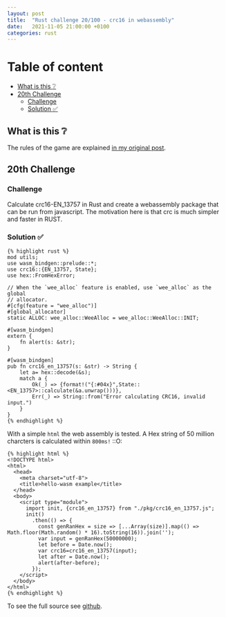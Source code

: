 ```yaml
---
layout: post
title:  "Rust challenge 20/100 - crc16 in webassembly"
date:   2021-11-05 21:00:00 +0100
categories: rust
---
```


#  Table of content
<!-- MarkdownTOC autolink="true" -->

- [What is this :grey_question:](#what-is-this-grey_question)
- [20th Challenge](#20th-challenge)
	- [Challenge](#challenge)
	- [Solution :white_check_mark:](#solution-white_check_mark)

<!-- /MarkdownTOC -->

## What is this :grey_question: 

The rules of the game are explained [in my original post](https://maebli.github.io/rust/2021/10/18/100rust.html). 

## 20th Challenge
### Challenge

Calculate crc16-EN_13757 in Rust and create a webassembly package that can be run from javascript. The motivation here
is that crc is much simpler and faster in RUST.


### Solution :white_check_mark:

	{% highlight rust %}
	mod utils;
	use wasm_bindgen::prelude::*;
	use crc16::{EN_13757, State};
	use hex::FromHexError;

	// When the `wee_alloc` feature is enabled, use `wee_alloc` as the global
	// allocator.
	#[cfg(feature = "wee_alloc")]
	#[global_allocator]
	static ALLOC: wee_alloc::WeeAlloc = wee_alloc::WeeAlloc::INIT;

	#[wasm_bindgen]
	extern {
	    fn alert(s: &str);
	}

	#[wasm_bindgen]
	pub fn crc16_en_13757(s: &str) -> String {
	    let a= hex::decode(&s);
	    match a {
	        Ok(_) => {format!("{:#04x}",State::<EN_13757>::calculate(&a.unwrap()))},
	        Err(_) => String::from("Error calculating CRC16, invalid input.")
	    }
	}
	{% endhighlight %}

With a simple `html` the web assembly is tested. A Hex string of 50 million charcters is calculated within `800ms!` ::O:

	{% highlight html %}
	<!DOCTYPE html>
	<html>
	  <head>
	    <meta charset="utf-8">
	    <title>hello-wasm example</title>
	  </head>
	  <body>
	    <script type="module">
	      import init, {crc16_en_13757} from "./pkg/crc16_en_13757.js";
	      init()
	        .then(() => {
	          const genRanHex = size => [...Array(size)].map(() => Math.floor(Math.random() * 16).toString(16)).join('');
	          var input = genRanHex(50000000);
	          let before = Date.now();
	          var crc16=crc16_en_13757(input);
	          let after = Date.now();
	          alert(after-before);
	        });
	    </script>
	  </body>
	</html>
	{% endhighlight %}



To see the full source see [github](https://github.com/maebli/100rustsnippets/tree/master/crc16-EN-13757).
